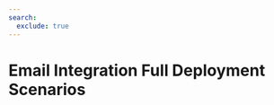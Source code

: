 ```yaml
---
search:
  exclude: true
---
```


# Email Integration Full Deployment Scenarios

<script>
document.location.href="../Email-Integration-Full-Deployment-Scenarios/";
</script>